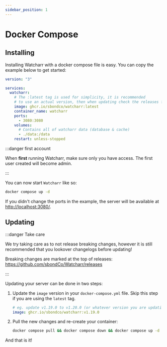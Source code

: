 ```yaml
---
sidebar_position: 1
---
```


# Docker Compose

## Installing

Installing Watcharr with a docker compose file is easy. You can copy the example below to get started:

```yaml title="docker-compose.yml"
version: "3"

services:
  watcharr:
    # The :latest tag is used for simplicity, it is recommended
    # to use an actual version, then when updating check the releases for changelogs.
    image: ghcr.io/sbondco/watcharr:latest
    container_name: watcharr
    ports:
      - 3080:3080
    volumes:
      # Contains all of watcharr data (database & cache)
      - ./data:/data
    restart: unless-stopped
```

:::danger first account

When **first** running Watcharr, make sure only you have access. The first user created will become admin.

:::

You can now start `Watcharr` like so:

```bash
docker compose up -d
```

If you didn't change the ports in the example, the server will be available at [http://localhost:3080/](http://localhost:3080/).

## Updating

:::danger Take care

We try taking care as to not release breaking changes, however it is still recommended that
you lookover changelogs before updating!

Breaking changes are marked at the top of releases: https://github.com/sbondCo/Watcharr/releases

:::

Updating your server can be done in two steps:

1. Update the `image` version in your `docker-compose.yml` file.
   Skip this step if you are using the `latest` tag.

   ```yaml
   # eg. update v1.19.0 to v1.20.0 (or whatever version you are updating to)
   image: ghcr.io/sbondco/watcharr:v1.19.0
   ```

2. Pull the new changes and re-create your container:

   ```bash
   docker compose pull && docker compose down && docker compose up -d
   ```

And that is it!
